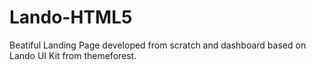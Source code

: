 # Lando-HTML5
Beatiful Landing Page developed from scratch and dashboard based on Lando UI Kit from themeforest.
